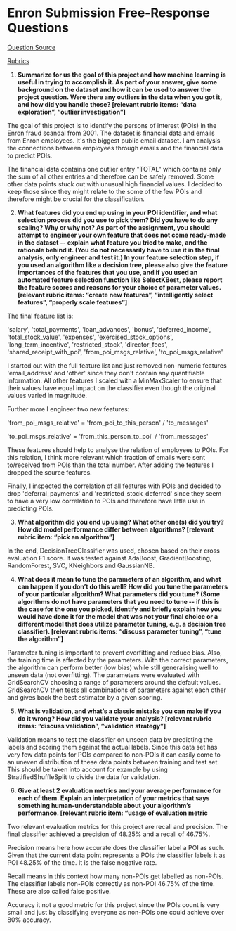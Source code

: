 # Enron Submission Free-Response Questions

[Question Source](https://docs.google.com/document/d/1NDgi1PrNJP7WTbfSUuRUnz8yzs5nGVTSzpO7oeNTEWA/edit)

[Rubrics](https://review.udacity.com/#!/rubrics/27/view)

1) **Summarize for us the goal of this project and how machine learning is useful in trying to accomplish it. As part of your answer, give some background on the dataset and how it can be used to answer the project question. Were there any outliers in the data when you got it, and how did you handle those? [relevant rubric items: “data exploration”, “outlier investigation”]**

The goal of this project is to identify the persons of interest (POIs) in the Enron fraud scandal from 2001. The dataset is financial data and emails from Enron employees. It's the biggest public email dataset. I am analysis the connections between employees through emails and the financial data to predict POIs.

The financial data contains one outlier entry "TOTAL" which contains only the sum of all other entries and therefore can be safely removed. Some other data points stuck out with unusual high financial values. I decided to keep those since they might relate to the some of the few POIs and therefore might be crucial for the classification.

2) **What features did you end up using in your POI identifier, and what selection process did you use to pick them? Did you have to do any scaling? Why or why not? As part of the assignment, you should attempt to engineer your own feature that does not come ready-made in the dataset -- explain what feature you tried to make, and the rationale behind it. (You do not necessarily have to use it in the final analysis, only engineer and test it.) In your feature selection step, if you used an algorithm like a decision tree, please also give the feature importances of the features that you use, and if you used an automated feature selection function like SelectKBest, please report the feature scores and reasons for your choice of parameter values.  [relevant rubric items: “create new features”, “intelligently select features”, “properly scale features”]**

The final feature list is:

'salary', 'total_payments', 'loan_advances', 'bonus', 'deferred_income', 'total_stock_value', 'expenses', 'exercised_stock_options', 'long_term_incentive', 'restricted_stock', 'director_fees', 'shared_receipt_with_poi', 'from_poi_msgs_relative', 'to_poi_msgs_relative'

I started out with the full feature list and just removed non-numeric features 'email_address' and 'other' since they don't contain any quantifiable information. All other features I scaled with a MinMaxScaler to ensure that their values have equal impact on the classifier even though the original values varied in magnitude.

Further more I engineer two new features:

'from_poi_msgs_relative' = 'from_poi_to_this_person' / 'to_messages'

'to_poi_msgs_relative' = 'from_this_person_to_poi' / 'from_messages'

These features should help to analyse the relation of employees to POIs. For this relation, I think more relevant which fraction of emails were sent to/received from POIs than the total number. After adding the features I dropped the source features.

Finally, I inspected the correlation of all features with POIs and decided to drop 'deferral_payments' and 'restricted_stock_deferred' since they seem to have a very low correlation to POIs and therefore have little use in predicting POIs.

3) **What algorithm did you end up using? What other one(s) did you try? How did model performance differ between algorithms? [relevant rubric item: “pick an algorithm”]**

In the end, DecisionTreeClassifier was used, chosen based on their cross evaluation F1 score. It was tested against AdaBoost, GradientBoosting, RandomForest, SVC, KNeighbors and GaussianNB. 

4) **What does it mean to tune the parameters of an algorithm, and what can happen if you don’t do this well? How did you tune the parameters of your particular algorithm? What parameters did you tune? (Some algorithms do not have parameters that you need to tune -- if this is the case for the one you picked, identify and briefly explain how you would have done it for the model that was not your final choice or a different model that does utilize parameter tuning, e.g. a decision tree classifier).  [relevant rubric items: “discuss parameter tuning”, “tune the algorithm”]**

Parameter tuning is important to prevent overfitting and reduce bias. Also, the training time is affected by the parameters. With the correct parameters, the algorithm can perform better (low bias) while still generalising well to unseen data (not overfitting). The parameters were evaluated with GridSearchCV choosing a range of parameters around the default values. GridSearchCV then tests all combinations of parameters against each other and gives back the best estimator by a given scoring.

5) **What is validation, and what’s a classic mistake you can make if you do it wrong? How did you validate your analysis? [relevant rubric items: “discuss validation”, “validation strategy”]**

Validation means to test the classifier on unseen data by predicting the labels and scoring them against the actual labels. Since this data set has very few data points for POIs compared to non-POIs it can easily come to an uneven distribution of these data points between training and test set. This should be taken into account for example by using StratifiedShuffleSplit to divide the data for validation.

6) **Give at least 2 evaluation metrics and your average performance for each of them. Explain an interpretation of your metrics that says something human-understandable about your algorithm’s performance. [relevant rubric item: “usage of evaluation metric**

Two relevant evaluation metrics for this project are recall and precision. The final classifier achieved a precision of 48.25% and a recall of 46.75%. 

Precision means here how accurate does the classifier label a POI as such. Given that the current data point represents a POIs the classifier labels it as POI 48.25% of the time. It is the false negative rate.

Recall means in this context how many non-POIs get labelled as non-POIs. The classifier labels non-POIs correctly as non-POI 46.75% of the time. These are also called false positive.

Accuracy it not a good metric for this project since the POIs count is very small and just by classifying everyone as non-POIs one could achieve over 80% accuracy.
